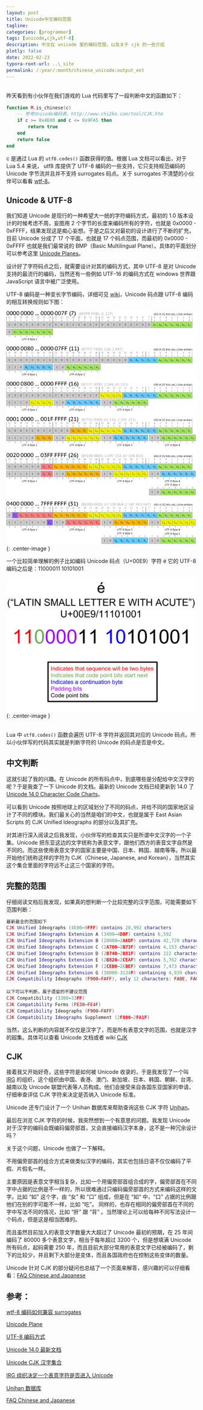```yaml
---
layout: post
title: Unicode中文编码范围
tagline:
categories: [programmer]
tags: [unicode,cjk,utf-8]
description: 中文在 unicode 里的编码范围，以及关于 cjk 的一些介绍
plotly: false
date: 2022-02-23
typora-root-url: ..\_site
permalink: /:year/:month/chinese_unicode:output_ext
---
```


\
昨天看到有小伙伴在我们游戏的 Lua 代码里写了一段判断中文的函数如下：
```lua
function M.is_chinese(c)
    -- 参考Unicode编码表，http://www.chi2ko.com/tool/CJK.htm
    if c >= 0x4E00 and c <= 0x9FA5 then
        return true
    end
    return false
end
```
c 是通过 Lua 的 ``utf8.codes()`` 函数获得的值。根据 Lua 文档可以看出，对于 Lua 5.4 来说， utf8 库提供了 UTF-8 编码的一些支持，它只支持规范编码的 Unicode 字节流并且并不支持 surrogates 码点。关于 surrogates 不清楚的小伙伴可以看看 [wtf-8](https://simonsapin.github.io/wtf-8/)。
<br>

Unicode & UTF-8
-----

我们知道 Unicode 是现行的一种希望大一统的字符编码方式，最初的 1.0 版本设计的时候考虑不周，妄图用 2 个字节的长度来编码所有的字符，也就是 0x0000 - 0xFFFF，结果发现这是痴心妄想。于是之后又对最初的设计进行了不断的扩充，目前 Unicode 分成了 17 个平面，也就是 17 个码点范围，而最初的 0x0000 - 0xFFFF 也就是我们最常说的 BMP（Basic Multilingual Plane）。具体的平面划分可以参考这里 [Unicode Planes](https://www.compart.com/en/unicode/plane)。

设计好了字符码点之后，就需要设计对其的编码方式，其中 UTF-8 是对 Unicode 支持的最流行的编码，当然还有一些例如 UTF-16 的编码方式在 windows 世界跟 JavaScript 语言中被广泛使用。

UTF-8 编码是一种变长字节编码，详细可见 [wiki](https://zh.wikipedia.org/wiki/UTF-8)，Unicode 码点跟 UTF-8 编码的相互转换规则如下图：

![](/../assets/posts/UTF-8_Encoding_Scheme.png){: .center-image }

一个比较简单理解的例子比如编码 Unicode 码点（U+00E9）字符 é 它的 UTF-8 编码之后是：11000011 10101001

![](/../assets/posts/utf-8_600px.original.png){: .center-image }

\
Lua 中 ``utf8.codes()`` 函数会遍历 UTF-8 字符并返回其对应的 Unicode 码点。所以小伙伴写的代码其实就是判断字符的 Unicode 的码点是否是中文。
<br>

中文判断
-----

这就引起了我的兴趣。在 Unicode 的所有码点中，到底哪些是分配给中文汉字的呢？于是我查了一下 Unicode 的文档。最新的 Unicode 文档已经更新到 14.0 了 [Unicode 14.0 Character Code Charts](https://www.unicode.org/charts/index.html)。

可以看到 Unicode 按照地球上的区域划分了不同的码点，并给不同的国家地区设计了不同的模块。我们最关心的当然是咱们的中文，也就是属于 East Asian Scripts 的 CJK Unified Ideographs 的部分以及其扩充。

对其进行深入阅读之后我发现，小伙伴写的检查其实只是所谓中文汉字的一个子集。Unicode 把东亚这边的文字统称为表意文字，跟他们西方的表音文字自然是不同的。而这些使用表意文字的国家主要是中国、日本、韩国、越南等等。所以最开始他们统称这样的字符为 CJK（Chinese, Japanese, and Korean），当然其实这个集合里面的字符远不止这三个国家的字符。
<br>

完整的范围
-----

仔细阅读文档后我发现，如果真的想判断一个比较完整的汉字范围，可能需要如下范围判断：
```lua
最新最全的范围如下
CJK Unified Ideographs (4E00–9FFF) contains 20,992 characters
CJK Unified Ideographs Extension A (3400–4DBF) contains 6,592
CJK Unified Ideographs Extension B (20000–2A6DF) contains 42,720 characters
CJK Unified Ideographs Extension C (2A700–2B73F) contains 4,153 characters
CJK Unified Ideographs Extension D (2B740–2B81F) contains 222 characters
CJK Unified Ideographs Extension E (2B820–2CEAF) contains 5,762 characters
CJK Unified Ideographs Extension F (2CEB0–2EBEF) contains 7,473 characters
CJK Unified Ideographs Extension G (30000-3134F) containing 4,939 characters [Unicode 13.0]
CJK Compatibility Ideographs (F900–FAFF), only 12 characters: FA0E, FA0F, FA11, FA13, FA14, FA1F, FA21, FA23, FA24, FA27, FA28 and FA29

以下可以不判断，属于遗留的不建议范围
CJK Compatibility (3300–33FF)
CJK Compatibility Forms (FE30–FE4F)
CJK Compatibility Ideographs (F900–FAFF)
CJK Compatibility Ideographs Supplement (2F800–2FA1F)
```
当然，这么判断的内容就不仅仅是汉字了，而是所有表意文字的范围，也就是汉字的超集。具体可以查看 Unicode 文档或者 wiki [CJK](https://en.wikipedia.org/wiki/CJK_Unified_Ideographs#CJK_Unified_Ideographs)
<br>

CJK
-----

接着我又开始好奇，这些字符是如何被 Unicode 收录的，于是我发现了一个叫 [IRG](https://appsrv.cse.cuhk.edu.hk/~irg/) 的组织，这个组织由中国、香港、澳门、新加坡、日本、韩国、朝鲜、台湾、越南以及 Unicode 联盟代表等人员构成。他们会接受来自各国东亚国家的申请，仔细审查评估 CJK 字符来决定是否纳入 Unicode 标准。

Unicode 还专门设计了一个 Unihan 数据库来帮助查询这些 CJK 字符 [Unihan](https://unicode.org/charts/unihan.html)。

最后在浏览 CJK 字符的时候，我突然想到一个有意思的问题。我发现 Unicode 对于汉字的编码会既编码偏旁部首，又会直接编码汉字本身，这不是一种冗余设计吗？

关于这个问题，Unicode 也做了一下解释。

不用偏旁部首的组合方式来做类似汉字的编码，其实也包括日语不仅仅编码了平假、片假名一样。

主要原因是表意文字相当复杂，比如一个用偏旁部首组合成的字，偏旁部首在不同字中占据的比例是不一样的，所以很难通过只编码偏旁部首的方式来编码这样的文字。比如 “如” 这个字，由 “女” 和 “口” 组成，但是在 “如” 中，“口” 占据的比例跟他们在别的字可能不一样，比如 “吃”。
同样的，也存在相同的偏旁部首在不同的字中写法不同的情况，比如 “肝” 跟 “背” 。当然理论上可以给每种不同写法设计一个码点，但是这是相当困难的。

而且虽然目前加入的表意文字数量大大超过了 Unicode 最初的预期，在 25 年间编码了 80000 多个表意文字，相当于每年超过 3200 个，但是想填满 Unicode 所有码点，起码需要 250 年，而且目前大部分常用的表意文字已经被编码了，剩下的比较少，并且剩下大部分是变体，而且各国政府也在控制这些变体的数量。

Unicode 针对 CJK 的部分疑问也总结了一个页面来解答，感兴趣的可以仔细看看：[FAQ Chinese and Japanese](http://www.unicode.org/faq/han_cjk.html)
<br>

参考：
------

[wtf-8 编码如何兼容 surrogates](https://simonsapin.github.io/wtf-8/)

[Unicode Plane](https://www.compart.com/en/unicode/plane)

[UTF-8 编码方式](https://zh.wikipedia.org/wiki/UTF-8)

[Unicode 14.0 最新文档](https://www.unicode.org/charts/index.html)

[Unicode CJK 汉字集合](https://en.wikipedia.org/wiki/CJK_Unified_Ideographs#CJK_Unified_Ideographs)

[IRG 组织决定一个表意字符是否进入 Unicode](https://appsrv.cse.cuhk.edu.hk/~irg/)

[Unihan 数据库](https://unicode.org/charts/unihan.html)

[FAQ Chinese and Japanese](http://www.unicode.org/faq/han_cjk.html)
